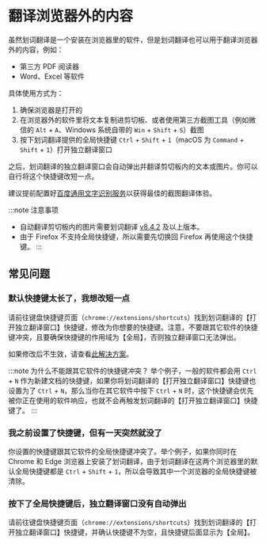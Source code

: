 # 翻译浏览器外的内容

虽然划词翻译是一个安装在浏览器里的软件，但是划词翻译也可以用于翻译浏览器外的内容，例如：

- 第三方 PDF 阅读器
- Word、Excel 等软件

具体使用方式为：

1. 确保浏览器是打开的
2. 在浏览器外的软件里将文本复制进剪切板、或者使用第三方截图工具（例如微信的 `Alt` + `A`、Windows 系统自带的 `Win` + `Shift` + `S`）截图
3. 按下划词翻译提供的全局快捷键 `Ctrl` + `Shift` + `1`（macOS 为 `Command` + `Shift` + `1`）打开独立翻译窗口

之后，划词翻译的独立翻译窗口会自动弹出并翻译剪切板内的文本或图片。你可以自行将这个快捷键改短一点。

建议提前配置好[百度通用文字识别服务](../services/baidu-ocr.md)以获得最佳的截图翻译体验。

:::note 注意事项
- 自动翻译剪切板内的图片需要划词翻译 [v8.4.2](../log.md#v8-4-2) 及以上版本。
- 由于 Firefox 不支持全局快捷键，所以需要先切换回 Firefox 再使用这个快捷键。
:::

## 常见问题

### 默认快捷键太长了，我想改短一点

请前往键盘快捷键页面（`chrome://extensions/shortcuts`）找到划词翻译的【打开独立翻译窗口】快捷键，修改为你想要的快捷键。注意，不要跟其它软件的快捷键冲突，且要确保快捷键的作用域为【全局】，否则独立翻译窗口无法弹出。

如果修改后不生效，请查看[此解决方案](../faq.mdx#edit-shortcut-key)。

:::note 为什么不能跟其它软件的快捷键冲突？
举个例子，一般的软件都会用 `Ctrl` + `N` 作为新建文档的快捷键，如果你将划词翻译的【打开独立翻译窗口】快捷键也设置为了 `Ctrl` + `N`，那么当你在其它软件中按下 `Ctrl` + `N` 时，这个快捷键会优先被你正在使用的软件响应，也就不会再触发划词翻译的【打开独立翻译窗口】快捷键了。
:::

### 我之前设置了快捷键，但有一天突然就没了

你设置的快捷键跟其它软件的全局快捷键冲突了。举个例子，如果你同时在 Chrome 和 Edge 浏览器上安装了划词翻译，由于划词翻译在这两个浏览器里的默认全局快捷键都是 `Ctrl` + `Shift` + `1`，所以会导致其中一个浏览器的全局快捷键被清除。

### 按下了全局快捷键后，独立翻译窗口没有自动弹出

请前往键盘快捷键页面（`chrome://extensions/shortcuts`）找到划词翻译的【打开独立翻译窗口】快捷键，并确认快捷键不为空，且快捷键后面显示为【全局】。